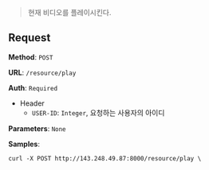 > 현재 비디오를 플레이시킨다.  

## Request

**Method**: `POST`

**URL**: `/resource/play`

**Auth**: `Required`

* Header
  * `USER-ID`: `Integer`, 요청하는 사용자의 아이디

**Parameters**: `None`

**Samples**:
```
curl -X POST http://143.248.49.87:8000/resource/play \